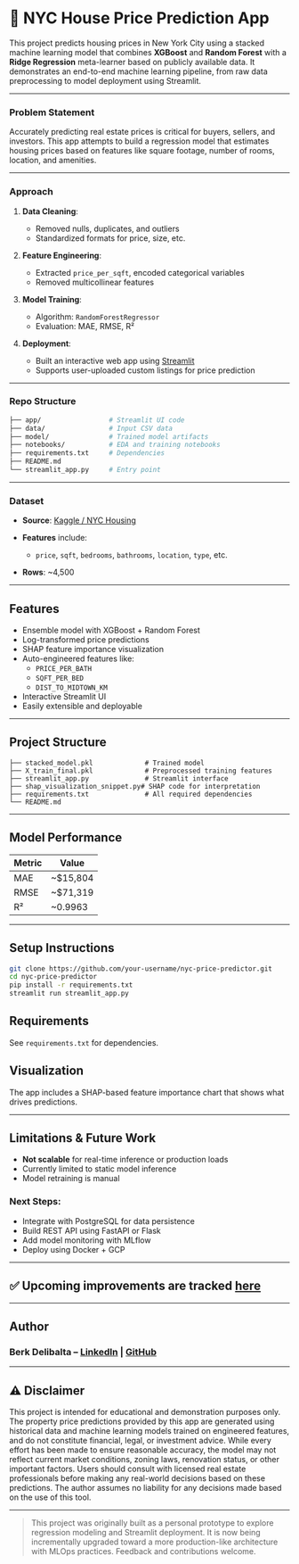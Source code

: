 # 🗽 NYC House Price Prediction App

This project predicts housing prices in New York City using a stacked machine learning model that combines **XGBoost** and **Random Forest** with a **Ridge Regression** meta-learner based on publicly available data.
It demonstrates an end-to-end machine learning pipeline, from raw data preprocessing to model deployment using Streamlit.

---

### Problem Statement

Accurately predicting real estate prices is critical for buyers, sellers, and investors. This app attempts to build a regression model that estimates housing prices based on features like square footage, number of rooms, location, and amenities.

---

### Approach

1. **Data Cleaning**:

   * Removed nulls, duplicates, and outliers
   * Standardized formats for price, size, etc.

2. **Feature Engineering**:

   * Extracted `price_per_sqft`, encoded categorical variables
   * Removed multicollinear features

3. **Model Training**:

   * Algorithm: `RandomForestRegressor`
   * Evaluation: MAE, RMSE, R²

4. **Deployment**:

   * Built an interactive web app using [Streamlit](https://streamlit.io/)
   * Supports user-uploaded custom listings for price prediction

---

### Repo Structure

```bash
├── app/                 # Streamlit UI code
├── data/                # Input CSV data
├── model/               # Trained model artifacts
├── notebooks/           # EDA and training notebooks
├── requirements.txt     # Dependencies
├── README.md
└── streamlit_app.py     # Entry point
```

---

###  Dataset

* **Source**: [Kaggle / NYC Housing](https://www.kaggle.com/datasets/nelgiriyewithana/new-york-housing-market)
* **Features** include:

  * `price`, `sqft`, `bedrooms`, `bathrooms`, `location`, `type`, etc.
* **Rows**: \~4,500

---

## Features
- Ensemble model with XGBoost + Random Forest
- Log-transformed price predictions
- SHAP feature importance visualization
- Auto-engineered features like:
  - `PRICE_PER_BATH`
  - `SQFT_PER_BED`
  - `DIST_TO_MIDTOWN_KM`
- Interactive Streamlit UI
- Easily extensible and deployable

---

## Project Structure
```
├── stacked_model.pkl             # Trained model
├── X_train_final.pkl             # Preprocessed training features
├── streamlit_app.py              # Streamlit interface
├── shap_visualization_snippet.py# SHAP code for interpretation
├── requirements.txt              # All required dependencies
└── README.md
```

---

## Model Performance
| Metric | Value    |
|--------|----------|
| MAE    | ~$15,804 |
| RMSE   | ~$71,319 |
| R²     | ~0.9963  |

---

## Setup Instructions

```bash
git clone https://github.com/your-username/nyc-price-predictor.git
cd nyc-price-predictor
pip install -r requirements.txt
streamlit run streamlit_app.py
```

## Requirements
See `requirements.txt` for dependencies.

## Visualization

The app includes a SHAP-based feature importance chart that shows what drives predictions.

---

## Limitations & Future Work

* **Not scalable** for real-time inference or production loads
* Currently limited to static model inference
* Model retraining is manual

### **Next Steps**:

* Integrate with PostgreSQL for data persistence
* Build REST API using FastAPI or Flask
* Add model monitoring with MLflow
* Deploy using Docker + GCP

---

## ✅ Upcoming improvements are tracked [here](https://github.com/berkde/NYC-House-Price-Prediction-App/issues)


---

## Author

### Berk Delibalta – [LinkedIn](https://www.linkedin.com/in/berkdelibalta/) | [GitHub](https://github.com/berkde)

---

## ⚠️ Disclaimer

This project is intended for educational and demonstration purposes only. The property price predictions provided by this app are generated using historical data and machine learning models trained on engineered features, and do not constitute financial, legal, or investment advice.
While every effort has been made to ensure reasonable accuracy, the model may not reflect current market conditions, zoning laws, renovation status, or other important factors. Users should consult with licensed real estate professionals before making any real-world decisions based on these predictions.
The author assumes no liability for any decisions made based on the use of this tool.

---

> This project was originally built as a personal prototype to explore regression modeling and Streamlit deployment. It is now being incrementally upgraded toward a more production-like architecture with MLOps practices. Feedback and contributions welcome.
